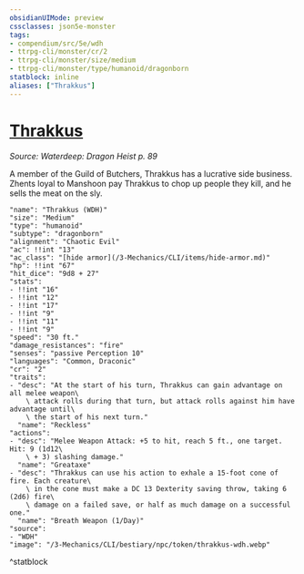 ```yaml
---
obsidianUIMode: preview
cssclasses: json5e-monster
tags:
- compendium/src/5e/wdh
- ttrpg-cli/monster/cr/2
- ttrpg-cli/monster/size/medium
- ttrpg-cli/monster/type/humanoid/dragonborn
statblock: inline
aliases: ["Thrakkus"]
---
```

# [Thrakkus](3-Mechanics\CLI\bestiary\npc/thrakkus-wdh.md)
*Source: Waterdeep: Dragon Heist p. 89*  

 A member of the Guild of Butchers, Thrakkus has a lucrative side business. Zhents loyal to Manshoon pay Thrakkus to chop up people they kill, and he sells the meat on the sly.

```statblock
"name": "Thrakkus (WDH)"
"size": "Medium"
"type": "humanoid"
"subtype": "dragonborn"
"alignment": "Chaotic Evil"
"ac": !!int "13"
"ac_class": "[hide armor](/3-Mechanics/CLI/items/hide-armor.md)"
"hp": !!int "67"
"hit_dice": "9d8 + 27"
"stats":
- !!int "16"
- !!int "12"
- !!int "17"
- !!int "9"
- !!int "11"
- !!int "9"
"speed": "30 ft."
"damage_resistances": "fire"
"senses": "passive Perception 10"
"languages": "Common, Draconic"
"cr": "2"
"traits":
- "desc": "At the start of his turn, Thrakkus can gain advantage on all melee weapon\
    \ attack rolls during that turn, but attack rolls against him have advantage until\
    \ the start of his next turn."
  "name": "Reckless"
"actions":
- "desc": "Melee Weapon Attack: +5 to hit, reach 5 ft., one target. Hit: 9 (1d12\
    \ + 3) slashing damage."
  "name": "Greataxe"
- "desc": "Thrakkus can use his action to exhale a 15-foot cone of fire. Each creature\
    \ in the cone must make a DC 13 Dexterity saving throw, taking 6 (2d6) fire\
    \ damage on a failed save, or half as much damage on a successful one."
  "name": "Breath Weapon (1/Day)"
"source":
- "WDH"
"image": "/3-Mechanics/CLI/bestiary/npc/token/thrakkus-wdh.webp"
```
^statblock